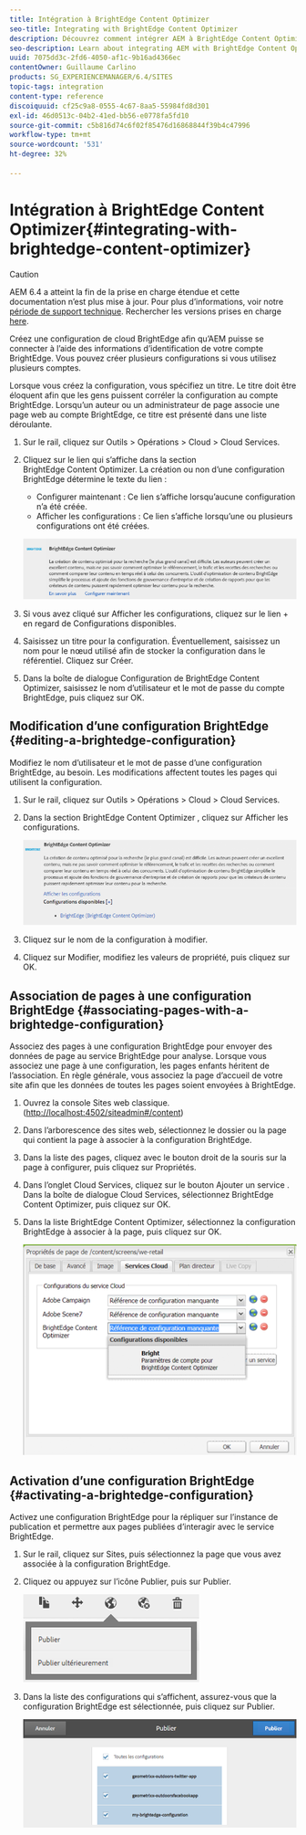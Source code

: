 ```yaml
---
title: Intégration à BrightEdge Content Optimizer
seo-title: Integrating with BrightEdge Content Optimizer
description: Découvrez comment intégrer AEM à BrightEdge Content Optimizer.
seo-description: Learn about integrating AEM with BrightEdge Content Optimizer.
uuid: 7075dd3c-2fd6-4050-af1c-9b16ad4366ec
contentOwner: Guillaume Carlino
products: SG_EXPERIENCEMANAGER/6.4/SITES
topic-tags: integration
content-type: reference
discoiquuid: cf25c9a8-0555-4c67-8aa5-55984fd8d301
exl-id: 46d0513c-04b2-41ed-bb56-e0778fa5fd10
source-git-commit: c5b816d74c6f02f85476d16868844f39b4c47996
workflow-type: tm+mt
source-wordcount: '531'
ht-degree: 32%

---
```


# Intégration à BrightEdge Content Optimizer{#integrating-with-brightedge-content-optimizer}

>[!CAUTION]
>
>AEM 6.4 a atteint la fin de la prise en charge étendue et cette documentation n’est plus mise à jour. Pour plus d’informations, voir notre [période de support technique](https://helpx.adobe.com/fr/support/programs/eol-matrix.html). Rechercher les versions prises en charge [here](https://experienceleague.adobe.com/docs/?lang=fr).

Créez une configuration de cloud BrightEdge afin qu’AEM puisse se connecter à l’aide des informations d’identification de votre compte BrightEdge. Vous pouvez créer plusieurs configurations si vous utilisez plusieurs comptes.

Lorsque vous créez la configuration, vous spécifiez un titre. Le titre doit être éloquent afin que les gens puissent corréler la configuration au compte BrightEdge. Lorsqu’un auteur ou un administrateur de page associe une page web au compte BrightEdge, ce titre est présenté dans une liste déroulante.

1. Sur le rail, cliquez sur Outils > Opérations > Cloud > Cloud Services.
1. Cliquez sur le lien qui s’affiche dans la section BrightEdge Content Optimizer. La création ou non d’une configuration BrightEdge détermine le texte du lien :

   * Configurer maintenant : Ce lien s’affiche lorsqu’aucune configuration n’a été créée.
   * Afficher les configurations : Ce lien s’affiche lorsqu’une ou plusieurs configurations ont été créées.

   ![chlimage_1-4](assets/chlimage_1-4.png)

1. Si vous avez cliqué sur Afficher les configurations, cliquez sur le lien + en regard de Configurations disponibles.
1. Saisissez un titre pour la configuration. Éventuellement, saisissez un nom pour le nœud utilisé afin de stocker la configuration dans le référentiel. Cliquez sur Créer.
1. Dans la boîte de dialogue Configuration de BrightEdge Content Optimizer, saisissez le nom d’utilisateur et le mot de passe du compte BrightEdge, puis cliquez sur OK.

## Modification d’une configuration BrightEdge {#editing-a-brightedge-configuration}

Modifiez le nom d’utilisateur et le mot de passe d’une configuration BrightEdge, au besoin. Les modifications affectent toutes les pages qui utilisent la configuration.

1. Sur le rail, cliquez sur Outils > Opérations > Cloud > Cloud Services.
1. Dans la section BrightEdge Content Optimizer , cliquez sur Afficher les configurations.

   ![chlimage_1-5](assets/chlimage_1-5.png)

1. Cliquez sur le nom de la configuration à modifier.
1. Cliquez sur Modifier, modifiez les valeurs de propriété, puis cliquez sur OK.

## Association de pages à une configuration BrightEdge {#associating-pages-with-a-brightedge-configuration}

Associez des pages à une configuration BrightEdge pour envoyer des données de page au service BrightEdge pour analyse. Lorsque vous associez une page à une configuration, les pages enfants héritent de l’association. En règle générale, vous associez la page d’accueil de votre site afin que les données de toutes les pages soient envoyées à BrightEdge.

1. Ouvrez la console Sites web classique. ([http://localhost:4502/siteadmin#/content](http://localhost:4502/siteadmin#/content))
1. Dans l’arborescence des sites web, sélectionnez le dossier ou la page qui contient la page à associer à la configuration BrightEdge.
1. Dans la liste des pages, cliquez avec le bouton droit de la souris sur la page à configurer, puis cliquez sur Propriétés.
1. Dans l’onglet Cloud Services, cliquez sur le bouton Ajouter un service . Dans la boîte de dialogue Cloud Services, sélectionnez BrightEdge Content Optimizer, puis cliquez sur OK.
1. Dans la liste BrightEdge Content Optimizer, sélectionnez la configuration BrightEdge à associer à la page, puis cliquez sur OK.

   ![chlimage_1-6](assets/chlimage_1-6.png)

## Activation d’une configuration BrightEdge {#activating-a-brightedge-configuration}

Activez une configuration BrightEdge pour la répliquer sur l’instance de publication et permettre aux pages publiées d’interagir avec le service BrightEdge.

1. Sur le rail, cliquez sur Sites, puis sélectionnez la page que vous avez associée à la configuration BrightEdge.
1. Cliquez ou appuyez sur l’icône Publier, puis sur Publier.

   ![chlimage_1-7](assets/chlimage_1-7.png)

1. Dans la liste des configurations qui s’affichent, assurez-vous que la configuration BrightEdge est sélectionnée, puis cliquez sur Publier.

   ![chlimage_1-8](assets/chlimage_1-8.png)
